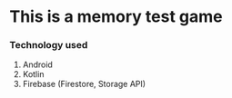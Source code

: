 # This is a memory test game
### Technology used ###
1. Android 
2. Kotlin
3. Firebase (Firestore, Storage API)